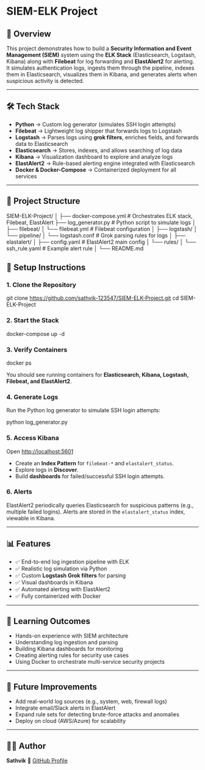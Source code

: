 
# SIEM-ELK Project

## 📌 Overview
This project demonstrates how to build a **Security Information and Event Management (SIEM)** system using the **ELK Stack** (Elasticsearch, Logstash, Kibana) along with **Filebeat** for log forwarding and **ElastAlert2** for alerting. It simulates authentication logs, ingests them through the pipeline, indexes them in Elasticsearch, visualizes them in Kibana, and generates alerts when suspicious activity is detected.

---

## 🛠️ Tech Stack
- **Python** → Custom log generator (simulates SSH login attempts)  
- **Filebeat** → Lightweight log shipper that forwards logs to Logstash  
- **Logstash** → Parses logs using **grok filters**, enriches fields, and forwards data to Elasticsearch  
- **Elasticsearch** → Stores, indexes, and allows searching of log data  
- **Kibana** → Visualization dashboard to explore and analyze logs  
- **ElastAlert2** → Rule-based alerting engine integrated with Elasticsearch  
- **Docker & Docker-Compose** → Containerized deployment for all services  

---

## 📂 Project Structure


SIEM-ELK-Project/
│
├── docker-compose.yml        # Orchestrates ELK stack, Filebeat, ElastAlert
├── log_generator.py          # Python script to simulate logs
│
├── filebeat/
│   └── filebeat.yml          # Filebeat configuration
│
├── logstash/
│   └── pipeline/
│       └── logstash.conf     # Grok parsing rules for logs
│
├── elastalert/
│   ├── config.yaml           # ElastAlert2 main config
│   └── rules/
│       └── ssh_rule.yaml     # Example alert rule
│
└── README.md


## 🚀 Setup Instructions
### 1. Clone the Repository

git clone https://github.com/sathvik-123547/SIEM-ELK-Project.git
cd SIEM-ELK-Project


### 2. Start the Stack

docker-compose up -d


### 3. Verify Containers

docker ps

You should see running containers for **Elasticsearch, Kibana, Logstash, Filebeat, and ElastAlert2**.

### 4. Generate Logs

Run the Python log generator to simulate SSH login attempts:

python log_generator.py

### 5. Access Kibana

Open [http://localhost:5601](http://localhost:5601)

* Create an **Index Pattern** for `filebeat-*` and `elastalert_status`.
* Explore logs in **Discover**.
* Build **dashboards** for failed/successful SSH login attempts.

### 6. Alerts

ElastAlert2 periodically queries Elasticsearch for suspicious patterns (e.g., multiple failed logins).
Alerts are stored in the `elastalert_status` index, viewable in Kibana.

---

## 📊 Features

* ✅ End-to-end log ingestion pipeline with ELK
* ✅ Realistic log simulation via Python
* ✅ Custom **Logstash Grok filters** for parsing
* ✅ Visual dashboards in Kibana
* ✅ Automated alerting with ElastAlert2
* ✅ Fully containerized with Docker

---

## 📌 Learning Outcomes

* Hands-on experience with SIEM architecture
* Understanding log ingestion and parsing
* Building Kibana dashboards for monitoring
* Creating alerting rules for security use cases
* Using Docker to orchestrate multi-service security projects

---

## 🔮 Future Improvements

* Add real-world log sources (e.g., system, web, firewall logs)
* Integrate email/Slack alerts in ElastAlert
* Expand rule sets for detecting brute-force attacks and anomalies
* Deploy on cloud (AWS/Azure) for scalability

---

## 👨‍💻 Author

**Sathvik**
🔗 [GitHub Profile](https://github.com/sathvik-123547)

```

